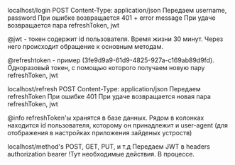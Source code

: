 localhost/login
    POST Content-Type: application/json
    Передаем username, password
    При ошибке возвращается 401 + error message
    При удаче возвращается пара
        refreshToken, jwt


@jwt - токен содержит id пользователя. Время жизни 30 минут. Через него происходит обращение к основным методам.

@refreshtoken - пример (3fe9d9a9-61d9-4825-927a-c169ab89d9fd). Одноразовый токен, с помощью которого получаем новую пару refreshToken, jwt

localhost/refresh
    POST Content-Type: application/json
    Передаем refreshToken
    При ошибке 401
    При удаче возвращается новая пара
        refreshToken, jwt

@info
    refreshToken'ы хранятся в базе данных. Рядом в колонках находится id пользователя, которому он принадлежит и user-agent (для отображения в настройках приложения зайденых устроств)

localhost/method's
    POST, GET, PUT, и т.д
    Передаем JWT в headers authorization bearer
    !Тут необходимые действия. В процессе.
